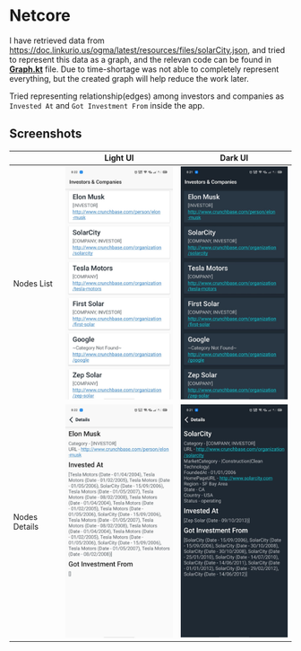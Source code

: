 # Netcore
I have retrieved data from https://doc.linkurio.us/ogma/latest/resources/files/solarCity.json, and tried to represent this data as a graph, and the relevan code can be found in [**Graph.kt**](https://github.com/kartik-pant-23/netcore-app/blob/master/app/src/main/java/com/example/netcore/data/Graph.kt) file. Due to time-shortage was not able to completely represent everything, but the created graph will help reduce the work later.

Tried representing relationship(edges) among investors and companies as `Invested At` and `Got Investment From` inside the app.

## Screenshots
|     |Light UI|Dark UI|
|-----|--------|-------|
|Nodes List|<img src="screenshots/nodes-list-light.jpeg" width="250px"/>|<img src="screenshots/nodes-list-dark.jpeg" width="250px"/>|
|Nodes Details|<img src="screenshots/node-details-light.jpeg" width="250px"/>|<img src="screenshots/node-details-dark.jpeg" width="250px"/>|
